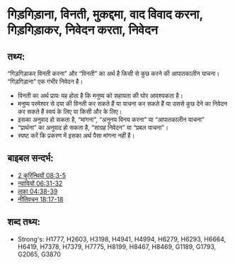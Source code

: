 # गिड़गिड़ाना, विनती, मुकद्दमा, वाद विवाद करना, गिड़गिड़ाकर, निवेदन करता, निवेदन #

## तथ्य: ##

“गिड़गिड़ाकर विनती करना” और “विनती” का अर्थ है किसी से कुछ करने की आपातकालीन याचना। “गिड़गिड़ाना” एक गंभीर निवेदन है।

* विनती का अर्थ प्रायः यह होता है कि मनुष्य को सहायता की घोर आवश्यकता है।
* मनुष्य परमेश्वर से दया की विनती कर सकते हैं या याचना कर सकते हैं या उससे कुछ देने का निवेदन कर सकते हैं स्वयं के लिए या किसी और के लिए।
* इसका अनुवाद हो सकता है, “मांगना”, “अनुनय विनय करना” या “आपातकालीन याचना”
* “प्रार्थना” का अनुवाद हो सकता है, “साग्रह निवेदन” या “प्रबल याचना”।
* स्पष्ट करें कि प्रकरण में इसका अर्थ पैसा मांगना नहीं है।

## बाइबल सन्दर्भ: ##

* [2 कुरिन्थियों 08:3-5](rc://hi/tn/help/2co/08/03)
* [न्यायियों 06:31-32](rc://hi/tn/help/jdg/06/31)
* [लूका 04:38-39](rc://hi/tn/help/luk/04/38)
* [नीतिवचन 18:17-18](rc://hi/tn/help/pro/18/17)

## शब्द तथ्य: ##

* Strong's: H1777, H2603, H3198, H4941, H4994, H6279, H6293, H6664, H6419, H7378, H7379, H7775, H8199, H8467, H8469, G1189, G1793, G2065, G3870
